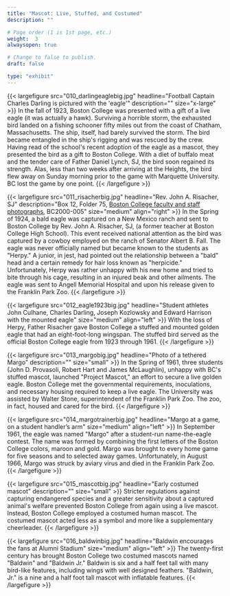 ```yaml
---
title: "Mascot: Live, Stuffed, and Costumed"
description: ""

# Page order (1 is 1st page, etc.)
weight:  3
alwaysopen: true

# Change to false to publish.
draft: false

type: "exhibit"
---
```


{{< largefigure src="010_darlingeaglebig.jpg"
                headline="Football Captain Charles Darling is pictured with the 'eagle'"
                description=""
                size="x-large" >}}
In the fall of 1923, Boston College was presented with a gift of a live eagle (it was actually a hawk). Surviving a horrible storm, the exhausted bird landed on a fishing schooner fifty miles out from the coast of Chatham, Massachusetts. The ship, itself, had barely survived the storm. The bird became entangled in the ship's rigging and was rescued by the crew. Having read of the school's recent adoption of the eagle as a mascot, they presented the bird as a gift to Boston College. With a diet of buffalo meat and the tender care of Father Daniel Lynch, SJ, the bird soon regained its strength. Alas, less than two weeks after arriving at the Heights, the bird flew away on Sunday morning prior to the game with Marquette University. BC lost the game by one point.
{{< /largefigure >}}

{{< largefigure src="011_risacherbig.jpg"
                headline="Rev. John A. Risacher, SJ"
                description="Box 12, Folder 75, [Boston College faculty and staff photographs](https://bc-primo.hosted.exlibrisgroup.com/permalink/f/l6ucgu/ALMA-BC21427406550001021), BC2000-005" 
                size="medium"
                align="right" >}}
In the Spring of 1924, a bald eagle was captured on a New Mexico ranch and sent to Boston College by Rev. John A. Risacher, SJ, (a former teacher at Boston College High School). This event received national attention as the bird was captured by a cowboy employed on the ranch of Senator Albert B. Fall. The eagle was never officially named but became known to the students as "Herpy." A junior, in jest, had pointed out the relationship between a "bald" head and a certain remedy for hair loss known as "herpicide." Unfortunately, Herpy was rather unhappy with his new home and tried to bite through his cage, resulting in an injured beak and other ailments. The eagle was sent to Angell Memorial Hospital and upon his release given to the Franklin Park Zoo.
{{< /largefigure >}}

{{< largefigure src="012_eagle1923big.jpg"
                headline="Student athletes John Culhane, Charles Darling, Joseph Kozlowsky and Edward Harrison with the mounted eagle"
                size="medium"
                align="left" >}}
With the loss of Herpy, Father Risacher gave Boston College a stuffed and mounted golden eagle that had an eight-foot-long wingspan. The stuffed bird served as the official Boston College eagle from 1923 through 1961.
{{< /largefigure >}}

{{< largefigure src="013_margobig.jpg"
                headline="Photo of a tethered Margo"
                description=""
                size="small" >}}
In the Spring of 1961, three students (John D. Provasoli, Robert Hart and James McLaughlin), unhappy with BC's stuffed mascot, launched "Project Mascot," an effort to secure a live golden eagle. Boston College met the governmental requirements, inoculations, and necessary housing required to keep a live eagle. The University was assisted by Walter Stone, superintendent of the Franklin Park Zoo. The zoo, in fact, housed and cared for the bird.
{{< /largefigure >}}

{{< largefigure src="014_margotrainerbig.jpg"
                headline="Margo at a game, on a student handler’s arm"
                size="medium"
                align="left" >}}
In September 1961, the eagle was named "Margo" after a student-run name-the-eagle contest. The name was formed by combining the first letters of the Boston College colors, maroon and gold. Margo was brought to every home game for five seasons and to selected away games. Unfortunately, in August 1966, Margo was struck by aviary virus and died in the Franklin Park Zoo.
{{< /largefigure >}}

{{< largefigure src="015_mascotbig.jpg"
                headline="Early costumed mascot"
                description=""
                size="small" >}}
Stricter regulations against capturing endangered species and a greater sensitivity about a captured animal's welfare prevented Boston College from again using a live mascot. Instead, Boston College employed a costumed human mascot. The costumed mascot acted less as a symbol and more like a supplementary cheerleader.
{{< /largefigure >}}

{{< largefigure src="016_baldwinbig.jpg"
                headline="Baldwin encourages the fans at Alumni Stadium"
                size="medium"
                align="left" >}}
The twenty-first century has brought Boston College two costumed mascots named "Baldwin" and "Baldwin Jr." Baldwin is six and a half feet tall with many bird-like features, including wings with well designed feathers. "Baldwin, Jr." is a nine and a half foot tall mascot with inflatable features.
{{< /largefigure >}}
